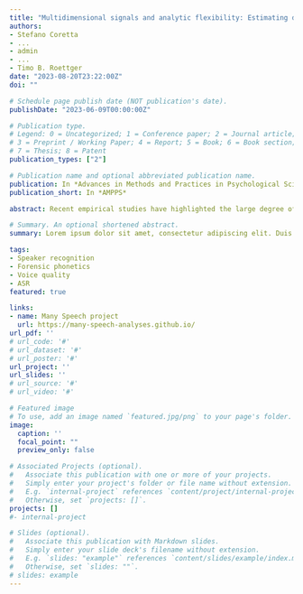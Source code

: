 ```yaml
---
title: "Multidimensional signals and analytic flexibility: Estimating degrees of freedom in human speech analyses"
authors:
- Stefano Coretta
- ...
- admin
- ...
- Timo B. Roettger
date: "2023-08-20T23:22:00Z"
doi: ""

# Schedule page publish date (NOT publication's date).
publishDate: "2023-06-09T00:00:00Z"

# Publication type.
# Legend: 0 = Uncategorized; 1 = Conference paper; 2 = Journal article;
# 3 = Preprint / Working Paper; 4 = Report; 5 = Book; 6 = Book section;
# 7 = Thesis; 8 = Patent
publication_types: ["2"]

# Publication name and optional abbreviated publication name.
publication: In *Advances in Methods and Practices in Psychological Sciences.*
publication_short: In *AMPPS*

abstract: Recent empirical studies have highlighted the large degree of analytic flexibility in data analysis which can lead to substantially different conclusions based on the same data set. Thus, researchers have expressed their concerns that these researcher degrees of freedom might facilitate bias and can lead to claims that do not stand the test of time. Even greater flexibility is to be expected in fields in which the primary data lend themselves to a variety of possible operationalizations. The multidimensional, temporally extended nature of speech constitutes an ideal testing ground for assessing the variability in analytic approaches, which derives not only from aspects of statistical modeling, but also from decisions regarding the quantification of the measured behavior. In the present study, we gave the same speech production data set to 46 teams of researchers and asked them to answer the same research question, resulting in substantial variability in reported effect sizes and their interpretation. Using Bayesian meta-analytic tools, we further find little to no evidence that the observed variability can be explained by analysts' prior beliefs, expertise or the perceived quality of their analyses. In light of this idiosyncratic variability, we recommend that researchers more transparently share details of their analysis, strengthen the link between theoretical construct and quantitative system and calibrate their (un)certainty in their conclusions.

# Summary. An optional shortened abstract.
summary: Lorem ipsum dolor sit amet, consectetur adipiscing elit. Duis posuere tellus ac convallis placerat. Proin tincidunt magna sed ex sollicitudin condimentum.

tags:
- Speaker recognition
- Forensic phonetics
- Voice quality
- ASR
featured: true

links:
- name: Many Speech project
  url: https://many-speech-analyses.github.io/
url_pdf: ''
# url_code: '#'
# url_dataset: '#'
# url_poster: '#'
url_project: ''
url_slides: ''
# url_source: '#'
# url_video: '#'

# Featured image
# To use, add an image named `featured.jpg/png` to your page's folder. 
image:
  caption: ''
  focal_point: ""
  preview_only: false

# Associated Projects (optional).
#   Associate this publication with one or more of your projects.
#   Simply enter your project's folder or file name without extension.
#   E.g. `internal-project` references `content/project/internal-project/index.md`.
#   Otherwise, set `projects: []`.
projects: []
#- internal-project

# Slides (optional).
#   Associate this publication with Markdown slides.
#   Simply enter your slide deck's filename without extension.
#   E.g. `slides: "example"` references `content/slides/example/index.md`.
#   Otherwise, set `slides: ""`.
# slides: example
---
```


